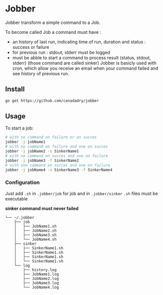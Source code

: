 # Jobber

Jobber transform a simple command to a Job. 

To become called Job a command must have :
- an history of last run, indicating time of run, duration and status : success or failure
- for previous run : stdout, stderr must be logged
- must be abble to start a command to process result (status, stdout, stderr) (those command are called sinker)
Jobber is basicly used with cron, which allow you receive an email when your command failed and see history of previous run. 


## Install 

```bash
go get https://github.com/canadadry/jobber
```

## Usage

To start a job:

```bash
# with no command on failure or on succes
jobber -j jobName1
# with no command on failure and one on succes
jobber -j jobName2 -s SinkerName1
# with no command on succes and one on failure
jobber -j jobName3 -f SinkerName2
# with one command on succes and one on failure
jobber -j jobName4 -s SinkerName3 -f SinkerName4
```

### Configuration

Just add `.sh` in `.jobber/job` for job and in  `.jobber/sinker`
`.sh` files must be executable

**sinker command must never failed**

    └── ~/.jobber                                 
        ├── job                           
        │   ├── JobName1.sh               
        │   ├── JobName2.sh               
        │   ├── JobName3.sh               
        │   └── JobName4.sh                       
        ├── sinker                           
        │   ├── SinkerName1.sh               
        │   ├── SinkerName1.sh               
        │   ├── SinkerName1.sh               
        │   └── SinkerName1.sh                      
        └── log                              
            ├── history.log                  
            ├── JobName1.log               
            ├── JobName2.log               
            ├── JobName3.log               
            └── JobName4.log                        


